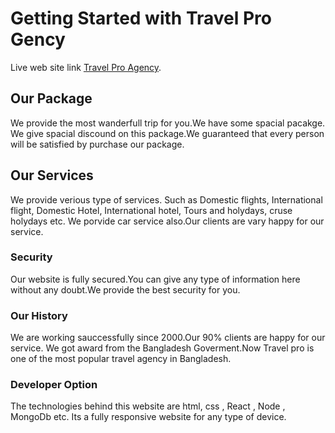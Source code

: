 # Getting Started with Travel Pro Gency

Live web site link [Travel Pro Agency](https://travel-pro-agency.web.app/).

## Our Package

We provide the most wanderfull trip for you.We have some spacial pacakge.
We give spacial discound on this package.We guaranteed that every person will be satisfied by purchase our package.

## Our Services

We provide verious type of services. Such as Domestic flights, International flight, Domestic Hotel, International hotel, Tours and holydays, cruse holydays etc.
We porvide car service also.Our clients are vary happy for our service.

### Security

Our website is fully secured.You can give any type of information here without any doubt.We provide the best security for you.

### Our History

We are working sauccessfully since 2000.Our 90% clients are happy for our service.
We got award from the Bangladesh Goverment.Now Travel pro is one of the most popular travel agency in Bangladesh.

### Developer Option

The technologies behind this website are html, css , React , Node , MongoDb etc.
Its a fully responsive website for any type of device.

